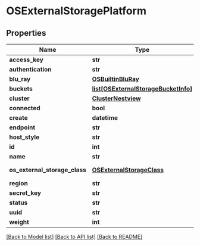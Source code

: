 # OSExternalStoragePlatform

## Properties
Name | Type | Description | Notes
------------ | ------------- | ------------- | -------------
**access_key** | **str** |  | [optional] 
**authentication** | **str** |  | [optional] 
**blu_ray** | [**OSBuiltinBluRay**](OSBuiltinBluRay.md) |  | [optional] 
**buckets** | [**list[OSExternalStorageBucketInfo]**](OSExternalStorageBucketInfo.md) |  | [optional] 
**cluster** | [**ClusterNestview**](ClusterNestview.md) |  | [optional] 
**connected** | **bool** |  | [optional] 
**create** | **datetime** |  | [optional] 
**endpoint** | **str** |  | [optional] 
**host_style** | **str** |  | [optional] 
**id** | **int** |  | [optional] 
**name** | **str** |  | [optional] 
**os_external_storage_class** | [**OSExternalStorageClass**](OSExternalStorageClass.md) | used for alert | [optional] 
**region** | **str** |  | [optional] 
**secret_key** | **str** |  | [optional] 
**status** | **str** |  | [optional] 
**uuid** | **str** |  | [optional] 
**weight** | **int** |  | [optional] 

[[Back to Model list]](../README.md#documentation-for-models) [[Back to API list]](../README.md#documentation-for-api-endpoints) [[Back to README]](../README.md)


